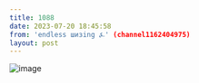 ```yaml
---
title: 1088
date: 2023-07-20 18:45:58
from: 'endless шизing ⍼' (channel1162404975)
layout: post
---
```


![image](photos/photo_148@20-07-2023_18-45-58.jpg)


